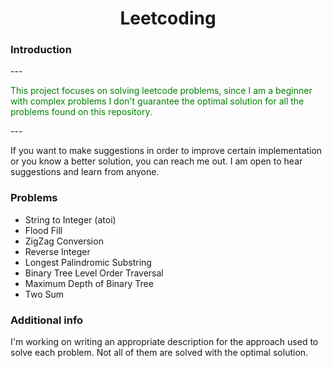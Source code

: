 <h1 style="text-align: center">Leetcoding</h1>
<div>
    <h3>Introduction</h3>
    ---
    <p style="color: green">This project focuses on solving leetcode problems, since I am a beginner 
    with complex problems I don't guarantee the optimal solution for all the problems found on this repository.</p>
    ---
    <p>If you want to make suggestions in order to improve certain implementation or you know a better solution, you can reach me out. I am open to hear suggestions and learn from anyone.</p>
</div>
<div>
    <h3>Problems</h3>
    <ul>
        <li>String to Integer (atoi)</li>
        <li>Flood Fill</li>
        <li>ZigZag Conversion</li>
        <li>Reverse Integer</li>
        <li>Longest Palindromic Substring</li>
        <li>Binary Tree Level Order Traversal</li>
        <li>Maximum Depth of Binary Tree</li>
        <li>Two Sum</li>
    </ul>
</div>
<div>
    <h3>Additional info</h3>
    <p>I'm working on writing an appropriate description for the approach used to solve each problem. Not all of them are solved with the optimal solution.</p>
</div>
